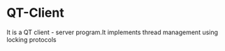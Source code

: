 # QT-Client
It is a QT client - server program.It implements thread management using locking protocols
